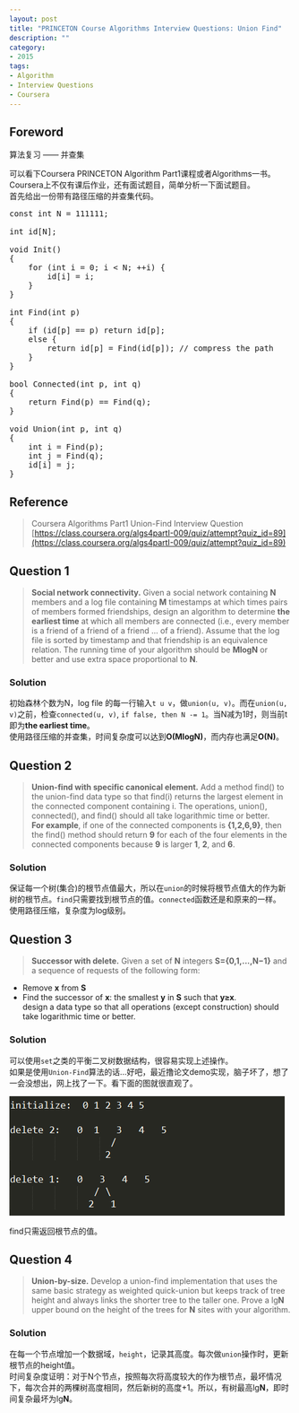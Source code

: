 ```yaml
---
layout: post
title: "PRINCETON Course Algorithms Interview Questions: Union Find"
description: ""
category:
- 2015
tags:
- Algorithm
- Interview Questions
- Coursera
---
```


## Foreword
算法复习 —— 并查集  

可以看下Coursera PRINCETON Algorithm Part1课程或者Algorithms一书。   
Coursera上不仅有课后作业，还有面试题目，简单分析一下面试题目。   
首先给出一份带有路径压缩的并查集代码。  

<pre class="brush: cpp; highlight: [16] auto-links: true; collapse: true" id="simplecode">
const int N = 111111;

int id[N];

void Init()
{
    for (int i = 0; i &lt; N; ++i) {
        id[i] = i;
    }
}

int Find(int p)
{
    if (id[p] == p) return id[p];
    else {
        return id[p] = Find(id[p]); // compress the path
    }
}

bool Connected(int p, int q)
{
    return Find(p) == Find(q);
}

void Union(int p, int q)
{
    int i = Find(p);
    int j = Find(q);
    id[i] = j;
}
</pre>

## Reference
> Coursera Algorithms Part1 Union-Find Interview Question  
> [https://class.coursera.org/algs4partI-009/quiz/attempt?quiz_id=89](https://class.coursera.org/algs4partI-009/quiz/attempt?quiz_id=89)  

## Question 1
> **Social network connectivity.** Given a social network containing **N** members and a log file containing **M** timestamps at which times pairs of members formed friendships, design an algorithm to determine **the earliest time** at which all members are connected (i.e., every member is a friend of a friend of a friend ... of a friend). Assume that the log file is sorted by timestamp and that friendship is an equivalence relation. The running time of your algorithm should be **MlogN** or better and use extra space proportional to **N**.

### Solution
初始森林个数为N，log file 的每一行输入```t u v```，做```union(u, v)```。而在```union(u, v)```之前，检查```connected(u, v)```, ```if false, then N -= 1```。当N减为1时，则当前t即为**the earliest time**。  
使用路径压缩的并查集，时间复杂度可以达到**O(MlogN)**，而内存也满足**O(N)**。

## Question 2
> **Union-find with specific canonical element.** Add a method find() to the union-find data type so that find(i) returns the largest element in the connected component containing i. The operations, union(), connected(), and find() should all take logarithmic time or better.  
> **For example**, if one of the connected components is **{1,2,6,9}**, then the find() method should return **9** for each of the four elements in the connected components because **9** is larger **1**, **2**, and **6**.

### Solution
保证每一个树(集合)的根节点值最大，所以在```union```的时候将根节点值大的作为新树的根节点。```find```只需要找到根节点的值。```connected```函数还是和原来的一样。  
使用路径压缩，复杂度为log级别。

## Question 3
> **Successor with delete.** Given a set of **N** integers **S={0,1,...,N−1}** and a sequence of requests of the following form:  
- Remove **x** from **S**  
- Find the successor of **x**: the smallest **y** in **S** such that **y≥x**.  
design a data type so that all operations (except construction) should take logarithmic time or better.

### Solution
可以使用```set```之类的平衡二叉树数据结构，很容易实现上述操作。  
如果是使用```Union-Find```算法的话...好吧，最近撸论文demo实现，脑子坏了，想了一会没想出，网上找了一下。看下面的图就很直观了。  

![Q3-Illustration](/media/images/20151020_1.png)

find只需返回根节点的值。


## Question 4
> **Union-by-size.** Develop a union-find implementation that uses the same basic strategy as weighted quick-union but keeps track of tree height and always links the shorter tree to the taller one. Prove a lg**N** upper bound on the height of the trees for **N** sites with your algorithm.


### Solution
在每一个节点增加一个数据域，```height```，记录其高度。每次做```union```操作时，更新根节点的height值。  
时间复杂度证明：对于N个节点，按照每次将高度较大的作为根节点，最坏情况下，每次合并的两棵树高度相同，然后新树的高度+1。所以，有树最高lg**N**，即时间复杂最坏为lg**N**。

 <!-- SyntaxHightligher -->
<script src="/media/syntaxhighlighter/scripts/shCore.js"></script>
<script src="/media/syntaxhighlighter/scripts/shBrushCpp.js"></script>
<script>
	SyntaxHighlighter.all()
</script>